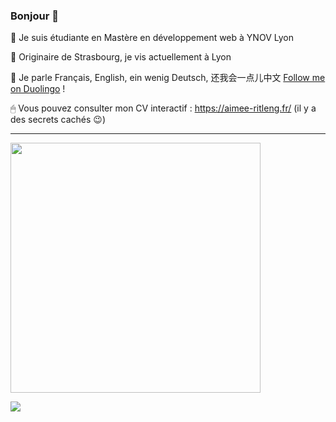 ### Bonjour 👋

🦒 Je suis étudiante en Mastère en développement web à YNOV Lyon

🌱 Originaire de Strasbourg, je vis actuellement à Lyon

💬 Je parle Français, English, ein wenig Deutsch, 还我会一点儿中文 
[Follow me on Duolingo](https://www.duolingo.com/profile/Aimee_CHN "Duolingo profile") !


🖱 Vous pouvez consulter mon CV interactif : https://aimee-ritleng.fr/ (il y a des secrets cachés 😉)

---

<div>
<a href="https://github.com/anuraghazra/github-readme-stats">
  <img  alt="" align="left" src="https://github-readme-stats.vercel.app/api?username=Aimee-RTLNG&show_icons=true&theme=radical&repo=github-readme-stats&title_color=fff&icon_color=f9f9f9&text_color=9f9f9f&bg_color=151515" />
</a>

<a href="https://github.com/anuraghazra/github-readme-stats">
  <img  alt="" align="left" src="https://github-readme-stats.vercel.app/api/top-langs/?username=Aimee-RTLNG&layout=compact&title_color=fff&icon_color=f9f9f9&text_color=9f9f9f&bg_color=151515" />
</a>
  
</div>

<div>
<a href="https://app.daily.dev/Aimee"><img src="https://api.daily.dev/devcards/0df103647e0d4802908a31d6972f4709.png?r=mrf" width="400" alt=""/></a>
</div>

![](https://komarev.com/ghpvc/?username=Aimee-RTLNG)
